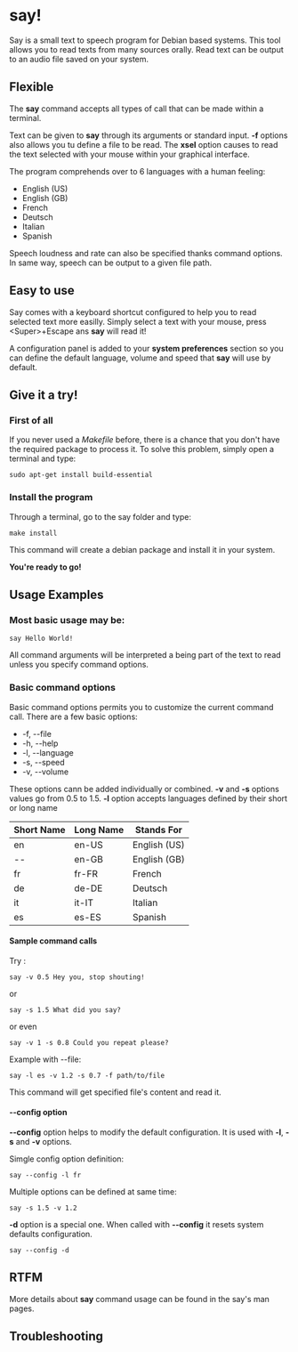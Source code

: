 # say!

Say is a small text to speech program for Debian based systems. This tool allows you to read texts from many sources orally. Read text can be output to an audio file saved on your system.

## Flexible

The **say** command accepts all types of call that can be made within a terminal.

Text can be given to **say** through its arguments or standard input. **-f** options also allows you tu define a file to be read. The **xsel** option causes to read the text selected with your mouse within your graphical interface.

The program comprehends over to 6 languages with a human feeling:

- English (US)
- English (GB)
- French
- Deutsch
- Italian
- Spanish

Speech loudness and rate can also be specified thanks command options. In same way, speech can be output to a given file path.

## Easy to use

Say comes with a keyboard shortcut configured to help you to read selected text more easilly. Simply select a text with your mouse, press \<Super\>+Escape ans **say** will read it!

A configuration panel is added to your **system preferences** section so you can define the default language, volume and speed that **say** will use by default.

## Give it a try!

### First of all

If you never used a *Makefile* before, there is a chance that you don't have the required package to process it. To solve this problem, simply open a terminal and type:

`sudo apt-get install build-essential`

### Install the program

Through a terminal, go to the say folder and type:

`make install`

This command will create a debian package and install it in your system.

**You're ready to go!**

## Usage Examples

### Most basic usage may be:

`say Hello World!`

All command arguments will be interpreted a being part of the text to read unless you specify command options.

### Basic command options

Basic command options permits you to customize the current command call. There are a few basic options:

- -f, --file
- -h, --help
- -l, --language
- -s, --speed
- -v, --volume

These options cann be added individually or combined. **-v** and **-s** options values go from 0.5 to 1.5. **-l** option accepts languages defined by their short or long name

Short Name | Long Name | Stands For
------------|------------|------------
en | en-US | English (US)
-- | en-GB | English (GB)
fr | fr-FR | French
de | de-DE | Deutsch
it | it-IT | Italian
es | es-ES | Spanish

#### Sample command calls

Try :

`say -v 0.5 Hey you, stop shouting!`

or

`say -s 1.5 What did you say?`

or even

`say -v 1 -s 0.8 Could you repeat please?`

Example with --file:

`say -l es -v 1.2 -s 0.7 -f path/to/file`

This command will get specified file's content and read it.

#### --config option

**--config** option helps to modify the default configuration. It is used with **-l**, **-s** and **-v** options.

Simgle config option definition:

`say --config -l fr`

Multiple options can be defined at same time:

`say -s 1.5 -v 1.2`

**-d** option is a special one. When called with **--config** it resets system defaults configuration.

`say --config -d`

## RTFM

More details about **say** command usage can be found in the say's man pages.

## Troubleshooting


